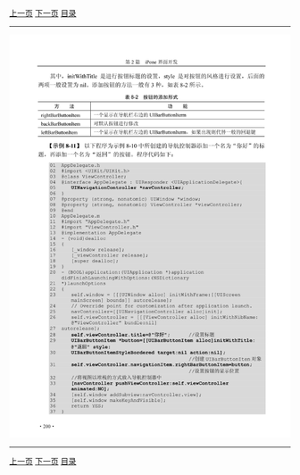 [上一页](211.md) [下一页](213.md) [目录](../README.md)

***

![212](../images/212.png)

***

[上一页](211.md) [下一页](213.md) [目录](../README.md)